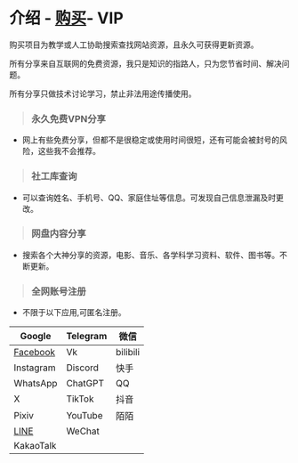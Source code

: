# 介绍 -  [购买](https://www.facebook.com/share/xb7VRFgGbUfGaW3U/?mibextid=LQQJ4d/)- VIP
购买项目为教学或人工协助搜索查找网站资源，且永久可获得更新资源。

所有分享来自互联网的免费资源，我只是知识的指路人，只为您节省时间、解决问题。

所有分享只做技术讨论学习，禁止非法用途传播使用。
>### 永久免费VPN分享
* 网上有些免费分享，但都不是很稳定或使用时间很短，还有可能会被封号的风险，这些我不会推荐。

>### 社工库查询
* 可以查询姓名、手机号、QQ、家庭住址等信息。可发现自己信息泄漏及时更改。

>### 网盘内容分享
* 搜索各个大神分享的资源，电影、音乐、各学科学习资料、软件、图书等。不断更新。

>### 全网账号注册
* 不限于以下应用,可匿名注册。

| Google    | Telegram | 微信     |
|-----------|----------|----------|
| [Facebook](https://www.facebook.com/share/xb7VRFgGbUfGaW3U/?mibextid=LQQJ4d/)  | Vk       | bilibili |
| Instagram | Discord  | 快手     |
| WhatsApp  | ChatGPT  | QQ       |
| X         | TikTok   | 抖音     |
| Pixiv     | YouTube  | 陌陌     |
| [LINE](https://line.me/ti/p/HmTC6EYzju)      | WeChat   |          |
| KakaoTalk |          |          |

